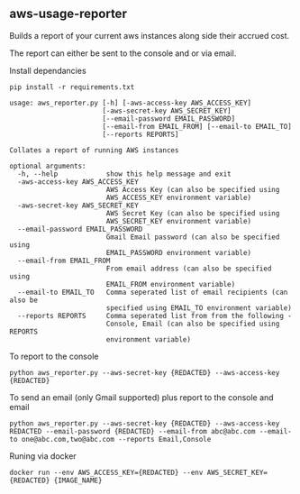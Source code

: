 aws-usage-reporter
------------------

Builds a report of your current aws instances along side their accrued cost.

The report can either be sent to the console and or via email.

Install dependancies

```
pip install -r requirements.txt
```

```
usage: aws_reporter.py [-h] [-aws-access-key AWS_ACCESS_KEY]
                       [-aws-secret-key AWS_SECRET_KEY]
                       [--email-password EMAIL_PASSWORD]
                       [--email-from EMAIL_FROM] [--email-to EMAIL_TO]
                       [--reports REPORTS]

Collates a report of running AWS instances

optional arguments:
  -h, --help            show this help message and exit
  -aws-access-key AWS_ACCESS_KEY
                        AWS Access Key (can also be specified using
                        AWS_ACCESS_KEY environment variable)
  -aws-secret-key AWS_SECRET_KEY
                        AWS Secret Key (can also be specified using
                        AWS_SECRET_KEY environment variable)
  --email-password EMAIL_PASSWORD
                        Gmail Email password (can also be specified using
                        EMAIL_PASSWORD environment variable)
  --email-from EMAIL_FROM
                        From email address (can also be specified using
                        EMAIL_FROM environment variable)
  --email-to EMAIL_TO   Comma seperated list of email recipients (can also be
                        specified using EMAIL_TO environment variable)
  --reports REPORTS     Comma seperated list from from the following -
                        Console, Email (can also be specified using REPORTS
                        environment variable)
```

To report to the console

```
python aws_reporter.py --aws-secret-key {REDACTED} --aws-access-key {REDACTED}
```

To send an email (only Gmail supported) plus report to the console and email

```
python aws_reporter.py --aws-secret-key {REDACTED} --aws-access-key REDACTED --email-password {REDACTED} --email-from abc@abc.com --email-to one@abc.com,two@abc.com --reports Email,Console
```

Runing via docker

```
docker run --env AWS_ACCESS_KEY={REDACTED} --env AWS_SECRET_KEY={REDACTED} {IMAGE_NAME}
```
